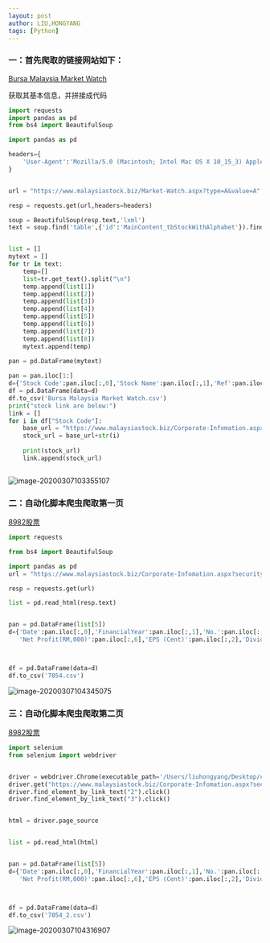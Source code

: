 ```yaml
---
layout: post
author: LIU,HONGYANG
tags: [Python]
---
```




###  一：首先爬取的链接网站如下：



[Bursa Malaysia Market Watch](https://www.malaysiastock.biz/Market-Watch.aspx?type=A&value=C)

获取其基本信息，并拼接成代码

```python
import requests
import pandas as pd
from bs4 import BeautifulSoup

import pandas as pd

headers={
    'User-Agent':'Mozilla/5.0 (Macintosh; Intel Mac OS X 10_15_3) AppleWebKit/537.36 (KHTML, like Gecko) Chrome/80.0.3987.122 Safari/537.36'
}


url = "https://www.malaysiastock.biz/Market-Watch.aspx?type=A&value=A"

resp = requests.get(url,headers=headers)

soup = BeautifulSoup(resp.text,'lxml')
text = soup.find('table',{'id':'MainContent_tbStockWithAlphabet'}).find_all('tr')


list = []
mytext = []
for tr in text:
    temp=[]
    list=tr.get_text().split("\n")
    temp.append(list[1])
    temp.append(list[2])
    temp.append(list[3])
    temp.append(list[4])
    temp.append(list[5])
    temp.append(list[6])
    temp.append(list[7])
    temp.append(list[8])
    mytext.append(temp)
   
pan = pd.DataFrame(mytext)

pan = pan.iloc[1:]
d={'Stock Code':pan.iloc[:,0],'Stock Name':pan.iloc[:,1],'Ref':pan.iloc[:,2],'Open':pan.iloc[:,3],'Last':pan.iloc[:,4],'Change':pan.iloc[:,5],'Change (%)':pan.iloc[:,6],'Volume':pan.iloc[:,7]}
df = pd.DataFrame(data=d)
df.to_csv('Bursa Malaysia Market Watch.csv')
print("stock link are below:")
link = []
for i in df["Stock Code"]:
    base_url = "https://www.malaysiastock.biz/Corporate-Infomation.aspx?securityCode="
    stock_url = base_url+str(i)
    
    print(stock_url)
    link.append(stock_url)



```

![image-20200307103355107](https://tva1.sinaimg.cn/large/00831rSTgy1gcl5sn2u6ij30u00wd43k.jpg)



### 二：自动化脚本爬虫爬取第一页



[8982股票](https://www.malaysiastock.biz/Corporate-Infomation.aspx?securityCode=8982)

```python
import requests

from bs4 import BeautifulSoup

import pandas as pd
url = "https://www.malaysiastock.biz/Corporate-Infomation.aspx?securityCode=7054"

resp = requests.get(url)

list = pd.read_html(resp.text)


pan = pd.DataFrame(list[5])
d={'Date':pan.iloc[:,0],'FinancialYear':pan.iloc[:,1],'No.':pan.iloc[:,2],'FinancialQuarter':pan.iloc[:,3],'Revenue(RM,000)':pan.iloc[:,4],'PBT (RM,000)':pan.iloc[:,5],'Net Profit(RM,000)':pan.iloc[:,6],'PBT (RM,000)':pan.iloc[:,7],
   'Net Profit(RM,000)':pan.iloc[:,6],'EPS (Cent)':pan.iloc[:,2],'Dividend(Cent)':pan.iloc[:,8],'NTA(RM)':pan.iloc[:,9],'YoY(%)':pan.iloc[:,10]}



df = pd.DataFrame(data=d)
df.to_csv('7054.csv')


```



![image-20200307104345075](https://tva1.sinaimg.cn/large/00831rSTgy1gcl62u17wpj31km0iiaed.jpg)



### 三：自动化脚本爬虫爬取第二页



[8982股票](https://www.malaysiastock.biz/Corporate-Infomation.aspx?securityCode=8982)

```python
import selenium
from selenium import webdriver


driver = webdriver.Chrome(executable_path='/Users/liuhongyang/Desktop/chromedriver')
driver.get("https://www.malaysiastock.biz/Corporate-Infomation.aspx?securityCode=8982")
driver.find_element_by_link_text("2").click()
driver.find_element_by_link_text("3").click()


html = driver.page_source


list = pd.read_html(html)


pan = pd.DataFrame(list[5])
d={'Date':pan.iloc[:,0],'FinancialYear':pan.iloc[:,1],'No.':pan.iloc[:,2],'FinancialQuarter':pan.iloc[:,3],'Revenue(RM,000)':pan.iloc[:,4],'PBT (RM,000)':pan.iloc[:,5],'Net Profit(RM,000)':pan.iloc[:,6],'PBT (RM,000)':pan.iloc[:,7],
   'Net Profit(RM,000)':pan.iloc[:,6],'EPS (Cent)':pan.iloc[:,2],'Dividend(Cent)':pan.iloc[:,8],'NTA(RM)':pan.iloc[:,9],'YoY(%)':pan.iloc[:,10]}



df = pd.DataFrame(data=d)
df.to_csv('7054_2.csv')
```

![image-20200307104316907](https://tva1.sinaimg.cn/large/00831rSTgy1gcl62cne4rj31hi0kcdk0.jpg)